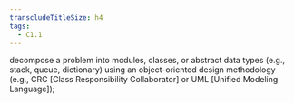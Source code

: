 ```yaml
---
transcludeTitleSize: h4
tags:
  - C1.1
---
```

decompose a problem into modules, classes, or abstract data types (e.g., stack, queue, dictionary) using an object-oriented design methodology (e.g., CRC \[Class Responsibility Collaborator\] or UML \[Unified Modeling Language\]);